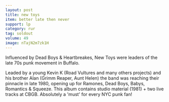 ```yaml
---
layout: post
title: new toys
item: better late then never
support: lp
category: rur
tag: soldout
volume: 49
image: nTajN2m7zk1H
---
```


Influenced by Dead Boys & Heartbreakes, New Toys were leaders of the late 70s punk movement in Buffalo.

Leaded by a young Kevin K (Road Vultures and many others projects) and his brother Alan (Grimm Reaper, Aunt Helen) the band was reaching their pinnacle in late 1980, opening up for Ramones, Dead Boys, Babys, Romantics & Squeeze. This album contains studio material (1981) + two live tracks at CBGB. Absolutely a 'must' for every NYC punk fan!